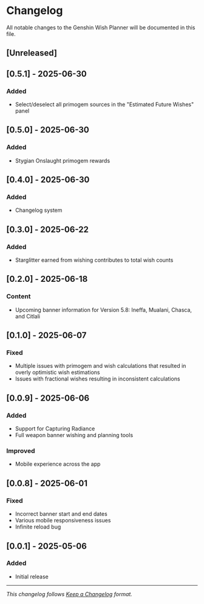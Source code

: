 # Changelog

All notable changes to the Genshin Wish Planner will be documented in this file.

## [Unreleased]

## [0.5.1] - 2025-06-30

### Added

- Select/deselect all primogem sources in the "Estimated Future Wishes" panel

## [0.5.0] - 2025-06-30

### Added

- Stygian Onslaught primogem rewards

## [0.4.0] - 2025-06-30

### Added

- Changelog system

## [0.3.0] - 2025-06-22

### Added

- Starglitter earned from wishing contributes to total wish counts

## [0.2.0] - 2025-06-18

### Content

- Upcoming banner information for Version 5.8: Ineffa, Mualani, Chasca, and Citlali

## [0.1.0] - 2025-06-07

### Fixed

- Multiple issues with primogem and wish calculations that resulted in overly optimistic wish estimations
- Issues with fractional wishes resulting in inconsistent calculations

## [0.0.9] - 2025-06-06

### Added

- Support for Capturing Radiance
- Full weapon banner wishing and planning tools

### Improved

- Mobile experience across the app

## [0.0.8] - 2025-06-01

### Fixed

- Incorrect banner start and end dates
- Various mobile responsiveness issues
- Infinite reload bug

## [0.0.1] - 2025-05-06

### Added

- Initial release

---

_This changelog follows [Keep a Changelog](https://keepachangelog.com/en/1.0.0/) format._

